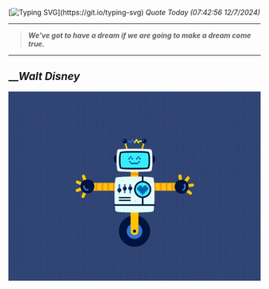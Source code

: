 [![Typing SVG](https://readme-typing-svg.herokuapp.com?font=Press+Start+2P&color=C2F784&size=35&width=900&height=100&lines=Hello+World%2C+I'm+Hung+!)](https://git.io/typing-svg) 
_Quote Today (07:42:56 12/7/2024)_
___
>**_We've got to have a dream if we are going to make a dream come true._**
___

## __**_Walt Disney_**

![RobotDance](src/assets/images/robot-dancing-dribble.gif?style=center)
